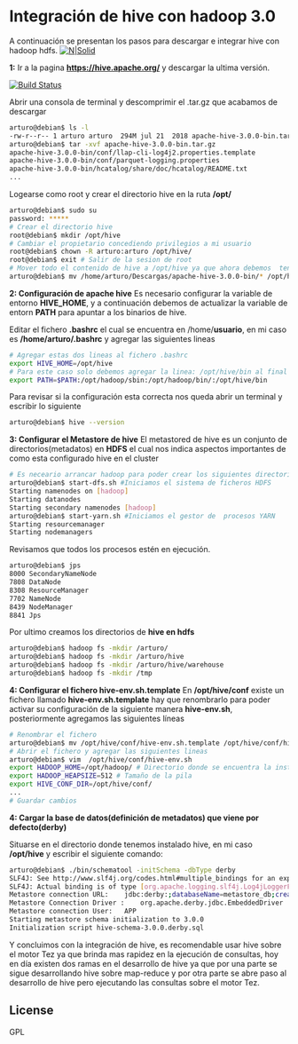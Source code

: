 # Integración de hive con hadoop 3.0

 A continuación se presentan los pasos para descargar e integrar hive con hadoop hdfs.
[![N|Solid](https://i.ibb.co/3R24T2w/hive0.png)](https://nodesource.com/products/nsolid)

  **1:** Ir a la pagina **https://hive.apache.org/** y descargar la ultima versión.
 
[![Build Status](https://i.ibb.co/JCQqmC6/hive-Download.png)](https://travis-ci.org/joemccann/dillinger)

Abrir una consola de terminal y descomprimir el .tar.gz que acabamos de descargar 
```sh
arturo@debian$ ls -l
-rw-r--r-- 1 arturo arturo  294M jul 21  2018 apache-hive-3.0.0-bin.tar.gz
arturo@debian$ tar -xvf apache-hive-3.0.0-bin.tar.gz
apache-hive-3.0.0-bin/conf/llap-cli-log4j2.properties.template
apache-hive-3.0.0-bin/conf/parquet-logging.properties
apache-hive-3.0.0-bin/hcatalog/share/doc/hcatalog/README.txt
...
```
Logearse como root y crear el directorio hive en la ruta **/opt/**
```sh
arturo@debian$ sudo su
password: *****
# Crear el directorio hive
root@debian$ mkdir /opt/hive
# Cambiar el propietario concediendo privilegios a mi usuario
root@debian$ chown -R arturo:arturo /opt/hive/
root@debian$ exit # Salir de la sesion de root
# Mover todo el contenido de hive a /opt/hive ya que ahora debemos  tener permisos de escribir en la carpeta /opt/hive
arturo@debian$ mv /home/arturo/Descargas/apache-hive-3.0.0-bin/* /opt/hive
```
**2: Configuración de apache hive**
Es necesario configurar la variable de entorno **HIVE_HOME**, y a continuación debemos de actualizar la variable de entorn **PATH**  para apuntar a los binarios de hive. 

Editar el fichero **.bashrc** el cual se encuentra en /home/**usuario**, en mi caso es **/home/arturo/.bashrc** y agregar las siguientes lineas

```sh
# Agregar estas dos lineas al fichero .bashrc
export HIVE_HOME=/opt/hive
# Para este caso solo debemos agregar la linea: /opt/hive/bin al final de la linea
export PATH=$PATH:/opt/hadoop/sbin:/opt/hadoop/bin/:/opt/hive/bin
```
Para revisar si la configuración esta correcta nos queda abrir un terminal y escribir lo siguiente

```sh
arturo@debian$ hive --version
```
**3: Configurar el Metastore de hive**
 El metastored de hive es un conjunto de directorios(metadatos) en **HDFS** el cual nos indica aspectos importantes de como esta configurado hive en el cluster 
 
```sh
# Es neceario arrancar hadoop para poder crear los siguientes directorios
arturo@debian$ start-dfs.sh #Iniciamos el sistema de ficheros HDFS
Starting namenodes on [hadoop]
Starting datanodes
Starting secondary namenodes [hadoop]
arturo@debian$ start-yarn.sh #Iniciamos el gestor de  procesos YARN
Starting resourcemanager
Starting nodemanagers
```
Revisamos que todos  los procesos estén en ejecución. 

```sh
arturo@debian$ jps
8000 SecondaryNameNode
7808 DataNode
8308 ResourceManager
7702 NameNode
8439 NodeManager
8841 Jps
```
Por ultimo creamos los directorios de **hive en hdfs** 
```sh
arturo@debian$ hadoop fs -mkdir /arturo/
arturo@debian$ hadoop fs -mkdir /arturo/hive
arturo@debian$ hadoop fs -mkdir /arturo/hive/warehouse
arturo@debian$ hadoop fs -mkdir /tmp
```
 **4: Configurar el fichero hive-env.sh.template**
 En **/opt/hive/conf** existe un fichero llamado **hive-env.sh.template** hay que renombrarlo para poder activar su configuración de la siguiente manera **hive-env.sh**, posteriormente agregamos las siguientes líneas 
 
 ```sh
 # Renombrar el fichero
 arturo@debian$ mv /opt/hive/conf/hive-env.sh.template /opt/hive/conf/hive-env.sh
 # Abrir el fichero y agregar las siguientes lineas
 arturo@debian$ vim  /opt/hive/conf/hive-env.sh
export HADOOP_HOME=/opt/hadoop/ # Directorio donde se encuentra la instalación de hadoop
export HADOOP_HEAPSIZE=512 # Tamaño de la pila
export HIVE_CONF_DIR=/opt/hive/conf/
...
# Guardar cambios
 ```
  **4: Cargar la base de datos(definición de metadatos) que viene por defecto(derby)**
  
  Situarse en el directorio donde tenemos instalado hive, en mi caso **/opt/hive**  y escribir el siguiente comando: 
 ```sh
 arturo@debian$ ./bin/schematool -initSchema -dbType derby
 SLF4J: See http://www.slf4j.org/codes.html#multiple_bindings for an explanation.
SLF4J: Actual binding is of type [org.apache.logging.slf4j.Log4jLoggerFactory]
Metastore connection URL:	 jdbc:derby:;databaseName=metastore_db;create=true
Metastore Connection Driver :	 org.apache.derby.jdbc.EmbeddedDriver
Metastore connection User:	 APP
Starting metastore schema initialization to 3.0.0
Initialization script hive-schema-3.0.0.derby.sql
 ```
 Y concluimos con la integración de hive, es recomendable usar hive sobre el motor Tez ya que brinda mas rapidez en la ejecución de consultas, hoy en día existen dos ramas en el desarrollo de hive ya que por una parte se sigue desarrollando hive sobre map-reduce  y por otra parte se abre paso al desarrollo de hive pero ejecutando las consultas sobre el motor Tez. 
 
License
----

GPL

